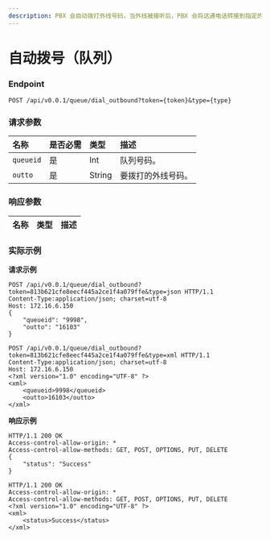 ```yaml
---
description: PBX 会自动拨打外线号码，当外线被接听后，PBX 会将这通电话转接到指定的队列。
---
```


# 自动拨号（队列）



### Endpoint

```text
POST /api/v0.0.1/queue/dial_outbound?token={token}&type={type}
```

### 请求参数

| 名称 | 是否必需 | 类型 | 描述 |
| :--- | :--- | :--- | :--- |
| `queueid` | 是 | Int | 队列号码。 |
| `outto` | 是 | String | 要拨打的外线号码。 |

### 响应参数

| 名称 | 类型 | 描述 |
| :--- | :--- | :--- |


### 实际示例

**请求示例**

```text
POST /api/v0.0.1/queue/dial_outbound?token=813b621cfe8eecf445a2ce1f4a079ffe&type=json HTTP/1.1
Content-Type:application/json; charset=utf-8
Host: 172.16.6.150
{
    "queueid": "9998",
    "outto": "16103"
}
```

```text
POST /api/v0.0.1/queue/dial_outbound?token=813b621cfe8eecf445a2ce1f4a079ffe&type=xml HTTP/1.1
Content-Type:application/json; charset=utf-8
Host: 172.16.6.150
<?xml version="1.0" encoding="UTF-8" ?>
<xml>
	<queueid>9998</queueid>
	<outto>16103</outto>
</xml>
```

**响应示例**

```text
HTTP/1.1 200 OK
Access-control-allow-origin: *
Access-control-allow-methods: GET, POST, OPTIONS, PUT, DELETE
{
    "status": "Success"
}
```

```text
HTTP/1.1 200 OK
Access-control-allow-origin: *
Access-control-allow-methods: GET, POST, OPTIONS, PUT, DELETE
<?xml version="1.0" encoding="UTF-8" ?>
<xml>
	<status>Success</status>
</xml>
```

